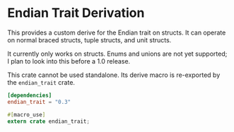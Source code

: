 # Endian Trait Derivation

This provides a custom derive for the Endian trait on structs. It can operate on
normal braced structs, tuple structs, and unit structs.

It currently only works on structs. Enums and unions are not yet supported; I
plan to look into this before a 1.0 release.

This crate cannot be used standalone. Its derive macro is re-exported by the
`endian_trait` crate.

```toml
[dependencies]
endian_trait = "0.3"
```

```rust
#[macro_use]
extern crate endian_trait;
```
